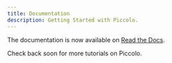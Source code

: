 ```yaml
---
title: Documentation
description: Getting Started with Piccolo.
---
```


The documentation is now available on [Read the Docs](http://piccolo-orm.readthedocs.org).

Check back soon for more tutorials on Piccolo.

